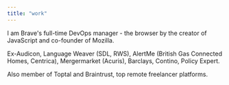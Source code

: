 ```yaml
---
title: "work"
---
```


I am Brave's full-time DevOps manager - the browser by the creator of JavaScript and co-founder of Mozilla.

Ex-Audicon, Language Weaver (SDL, RWS), AlertMe (British Gas Connected Homes, Centrica), Mergermarket (Acuris), Barclays, Contino, Policy Expert.

Also member of Toptal and Braintrust, top remote freelancer platforms.
